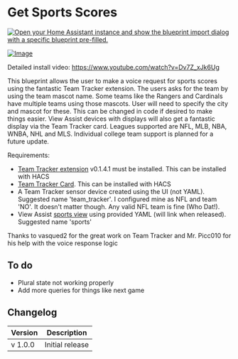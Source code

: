 # Get Sports Scores

[![Open your Home Assistant instance and show the blueprint import dialog with a specific blueprint pre-filled.](https://my.home-assistant.io/badges/blueprint_import.svg)](https://my.home-assistant.io/redirect/blueprint_import/?blueprint_url=https%3A%2F%2Fraw.githubusercontent.com%2Fdinki%2FView-Assist%2Fmain%2FView_Assist_custom_sentences%2FGet_Sports_Scores%2Fblueprint-getsportsscores.yaml)

[![Image](https://img.youtube.com/vi/Dv7Z_xJk6Ug/mqdefault.jpg)](https://www.youtube.com/watch?v=Dv7Z_xJk6Ug)

Detailed install video:
https://www.youtube.com/watch?v=Dv7Z_xJk6Ug

This blueprint allows the user to make a voice request for sports scores using the fantastic Team Tracker extension.  The users asks for the team by using the team mascot
name.  Some teams like the Rangers and Cardinals have multiple teams using those mascots.  User will need to specify the city and mascot for these.  This can be changed in code
if desired to make things easier.  View Assist devices with displays will also get a fantastic display via the Team Tracker card.  Leagues supported are NFL, MLB, NBA, WNBA, NHL and MLS.  Individual college team support is planned for a future update.


Requirements:
  * [Team Tracker extension](https://github.com/vasqued2/ha-teamtracker) v0.1.4.1 must be installed.  This can be installed with HACS
  * [Team Tracker Card](https://github.com/vasqued2/ha-teamtracker-card).  This can be installed with HACS
  * A Team Tracker sensor device created using the UI (not YAML).  Suggested name 'team_tracker'.  I configured mine as NFL and team 'NO'.  It doesn't matter though.  Any valid NFL team is fine (Who Dat!).
  * View Assist [sports view](../views/sports) using provided YAML (will link when released).  Suggested name 'sports'


Thanks to vasqued2 for the great work on Team Tracker and Mr. Picc010 for his help with the voice response logic

## To do
* Plural state not working properly
* Add more queries for things like next game

## Changelog

| Version | Description |
| ------- | ----------- |
| v 1.0.0 | Initial release |
